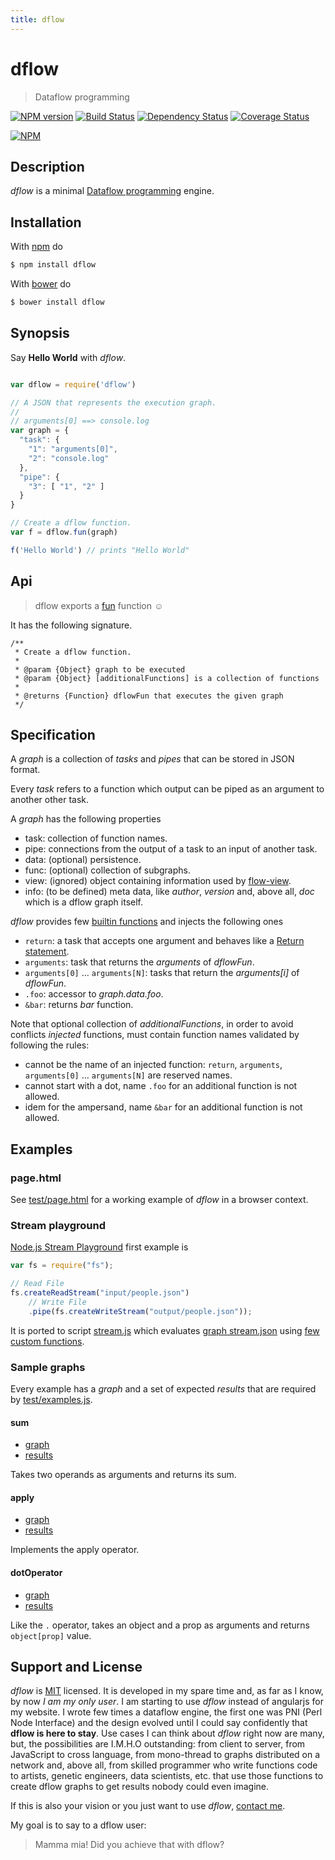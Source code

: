 ```yaml
---
title: dflow
---
```

# dflow

> Dataflow programming

[![NPM version](https://badge.fury.io/js/dflow.png)](http://badge.fury.io/js/dflow) [![Build Status](https://travis-ci.org/fibo/dflow.png?branch=master)](https://travis-ci.org/fibo/dflow.png?branch=master) [![Dependency Status](https://gemnasium.com/fibo/dflow.png)](https://gemnasium.com/fibo/dflow) [![Coverage Status](https://coveralls.io/repos/fibo/dflow/badge.svg?branch=master)](https://coveralls.io/r/fibo/dflow?branch=master)

[![NPM](https://nodei.co/npm-dl/dflow.png)](https://nodei.co/npm-dl/dflow/)

## Description

*dflow* is a minimal [Dataflow programming](http://en.wikipedia.org/wiki/Dataflow_programming) engine.

## Installation

With [npm](https://npmjs.org/) do

```bash
$ npm install dflow
```

With [bower](http://bower.io/) do

```bash
$ bower install dflow
```

## Synopsis

Say **Hello World** with *dflow*.

```js

var dflow = require('dflow')

// A JSON that represents the execution graph.
//
// arguments[0] ==> console.log
var graph = {
  "task": {
    "1": "arguments[0]",
    "2": "console.log"
  },
  "pipe": {
    "3": [ "1", "2" ]
  }
}

// Create a dflow function.
var f = dflow.fun(graph)

f('Hello World') // prints "Hello World"

```

## Api

> dflow exports a [fun](https://github.com/fibo/dflow/blob/master/src/fun.js) function ☺

It has the following signature.

```
/**
 * Create a dflow function.
 *
 * @param {Object} graph to be executed
 * @param {Object} [additionalFunctions] is a collection of functions
 *
 * @returns {Function} dflowFun that executes the given graph
 */
```

## Specification

A *graph* is a collection of *tasks* and *pipes* that can be stored in JSON format.

Every *task* refers to a function which output can be piped as an argument to another other task.

A *graph* has the following properties

  * task: collection of function names.
  * pipe: connections from the output of a task to an input of another task.
  * data: (optional) persistence.
  * func: (optional) collection of subgraphs.
  * view: (ignored) object containing information used by [flow-view](http://g14n.info/flow-view).
  * info: (to be defined) meta data, like *author*, *version* and, above all, *doc* which is a dflow graph itself.

*dflow* provides few [builtin functions](https://github.com/fibo/dflow/blob/master/src/builtinFunctions.js) and injects the following ones

  * `return`: a task that accepts one argument and behaves like a [Return statement](http://en.wikipedia.org/wiki/Return_statement).
  * `arguments`: task that returns the *arguments* of *dflowFun*.
  * `arguments[0]` ... `arguments[N]`: tasks that return the *arguments[i]* of *dflowFun*.
  * `.foo`: accessor to *graph.data.foo*.
  * `&bar`: returns *bar* function.

Note that optional collection of *additionalFunctions*, in order to avoid conflicts *injected* functions, must contain function names validated by following the rules:

  * cannot be the name of an injected function: `return`, `arguments`, `arguments[0]` ... `arguments[N]` are reserved names.
  * cannot start with a dot, name `.foo` for an additional function is not allowed.
  * idem for the ampersand, name `&bar` for an additional function is not allowed.

## Examples

### page.html

See [test/page.html](http://g14n.info/dflow/test/page.html) for a working example of *dflow* in a browser context.

### Stream playground

[Node.js Stream Playground](http://ejohn.org/blog/node-js-stream-playground/) first example is

```js
var fs = require("fs");

// Read File
fs.createReadStream("input/people.json")
    // Write File
    .pipe(fs.createWriteStream("output/people.json"));
```

It is ported to script [stream.js](https://github.com/fibo/dflow/blob/master/test/examples/stream-playground/stream.js) which evaluates [graph stream.json](https://github.com/fibo/dflow/blob/master/test/examples/stream-playground/stream.json) using [few custom functions](https://github.com/fibo/dflow/blob/master/test/examples/stream-playground/funcs.js).

### Sample graphs

Every example has a *graph* and a set of expected *results* that are required by [test/examples.js](https://github.com/fibo/dflow/blob/master/test/examples.js).

#### sum

* [graph](https://github.com/fibo/dflow/blob/master/test/examples/graphs/sum.json)
* [results](https://github.com/fibo/dflow/blob/master/test/examples/graphs/sum-results.json)

Takes two operands as arguments and returns its sum.

#### apply

* [graph](https://github.com/fibo/dflow/blob/master/test/examples/graphs/apply.json)
* [results](https://github.com/fibo/dflow/blob/master/test/examples/graphs/apply-results.json)

Implements the apply operator.

#### dotOperator

* [graph](https://github.com/fibo/dflow/blob/master/test/examples/graphs/dotOperator.json)
* [results](https://github.com/fibo/dflow/blob/master/test/examples/graphs/dotOperator-results.json)

Like the `.` operator, takes an object and a prop as arguments and returns `object[prop]` value.

## Support and License

*dflow* is [MIT](http://g14n.info/mit-license) licensed. It is developed in my spare time and, as far as I know, by now *I am my only user*.
I am starting to use *dflow* instead of angularjs for my website. I wrote few times a dataflow engine, the first one was PNI (Perl Node Interface) and the design evolved until I could say confidently that **dflow is here to stay**.
Use cases I can think about *dflow* right now are many, but, the possibilities are I.M.H.O outstanding: from client to server, from JavaScript to cross language, from mono-thread to graphs distributed on a network and, above all, from skilled programmer who write functions code to artists, genetic engineers, data scientists, etc. that use those functions to create dflow graphs to get results nobody could even imagine.

If this is also your vision or you just want to use *dflow*, [contact me](http://g14n.info).

My goal is to say to a dflow user: 

> Mamma mia! Did you achieve that with dflow?

